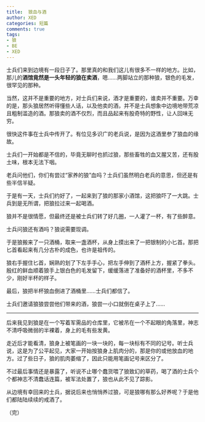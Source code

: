 ```yaml
---
title:  狼血与酒
author: XED
categories: 短篇
comments: true
tags: 
- 狼
- BE
- XED
---
```


士兵们来到边境有一段日子了。那里真的和我们这儿有很多不一样的地方。比如，那儿的**酒馆竟然是一头年轻的狼在卖酒**，嗯……两脚站立的那种狼，银色的毛发，很罕见的那种。

当然，这并不是重要的地方，对士兵们来说，酒才是重要的，谁卖并不重要。万幸的是，那头狼居然听得懂些人话，以及他卖的酒，并不是士兵想象中边境地带荒凉且粗制滥造的酒。那狼卖的酒不仅烈，而且品起来有股奇特的野性，让人回味无穷。

很快这件事在士兵中传开了。有位见多识广的老兵说，是因为这酒里参了狼血的缘故。

士兵们一开始都是不信的，毕竟无聊时也抓过狼，那些畜牲的血又腥又苦，还有股土味，根本无法下咽。

老兵问他们，你们有尝过“家养的狼”血吗？士兵们虽然明白老兵的意思，但还是有些半信半疑。

于是有一天，士兵们约好了，一起来到了狼的那家小酒馆，这把狼吓了一大跳。士兵到是无所谓，把狼拉过来一起喝酒。

狼并不是很情愿，但最终还是被士兵们转了好几圈，一人灌了一杯，有了些醉意。

士兵问狼还有酒吗？狼说需要现调。

于是狼搬来了一只酒桶，取来一盏酒杯，从身上摸出来了一把银制的小匕首。那把匕首看起来有几分古朴的成色，也许是祖传的。

狼右手握住匕首，娴熟的划了下左手手心，把左手伸到了酒杯上方，握紧了拳头。殷红的鲜血顺着狼手上银白色的毛发留下，缓缓落进了准备好的酒杯里，不多不少，刚好半杯的样子。

最后，狼把半杯狼血倒进了酒桶里……士兵们都信了。

士兵们邀请狼狼尝尝他们带来的酒，狼尝一小口就倒在桌子上了……

---

后来我见到狼是在一个写着军需品的仓库里，它被吊在一个不起眼的角落里，神志不清呼吸微弱的半裸着，身上的毛有些发黄。

走近后才能看清，狼身上被笔画的一块一块的，每一块标有不同的记号。听士兵说，这是为了公平起见，大家一开始按狼身上肌肉分的，那是你的或他放血的地方。过了些日子，狼的肌肉萎缩了，因此只能用笔画记号来区分了。

不过最后事情还是暴露了，听说不止哪个蠢货喂了狼致幻的草药，喝了酒的士兵个个都神志不清蠢话连篇，被军法处置了，狼也从此不见了踪影。

从边境有幸回来的士兵，据说后来也悄悄养过狼，可是狼哪有那么好养呢？于是他们都陆陆续续的戒酒了。

（完）